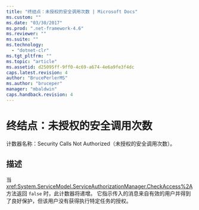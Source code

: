 ```yaml
---
title: "终结点：未授权的安全调用次数 | Microsoft Docs"
ms.custom: ""
ms.date: "03/30/2017"
ms.prod: ".net-framework-4.6"
ms.reviewer: ""
ms.suite: ""
ms.technology: 
  - "dotnet-clr"
ms.tgt_pltfrm: ""
ms.topic: "article"
ms.assetid: d25095ff-9ff0-4c69-a674-4e6a9fe3f4dc
caps.latest.revision: 4
author: "BrucePerlerMS"
ms.author: "bruceper"
manager: "mbaldwin"
caps.handback.revision: 4
---
```

# 终结点：未授权的安全调用次数
计数器名称：Security Calls Not Authorized（未授权的安全调用次数）。  
  
## 描述  
 当 <xref:System.ServiceModel.ServiceAuthorizationManager.CheckAccess%2A> 方法返回 `false` 时，此计数器将递增。  它指示传入的消息来自有效的用户并得到了良好保护，但该用户没有获得执行特定任务的授权。